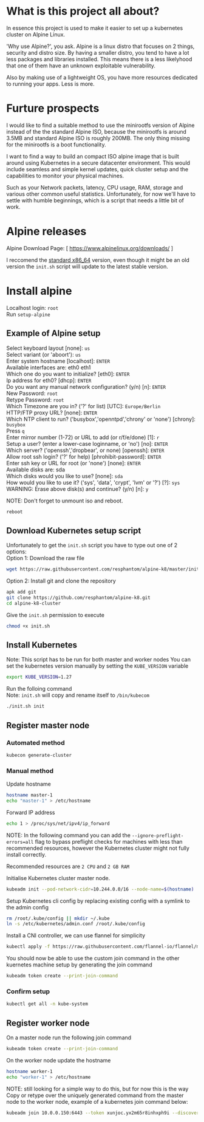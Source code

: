 # What is this project all about?

In essence this project is used to make it easier to set up a kubernetes cluster on Alpine Linux. 

'Why use Alpine?', you ask. Alpine is a linux distro that focuses on 2 things, security and distro size. By having a smaller distro, you tend to have a lot less packages and libraries installed. This means there is a less likelyhood that one of them have an unknown exploitable vulnerability. 

Also by making use of a lightweight OS, you have more resources dedicated to running your apps. Less is more.

# Furture prospects

I would like to find a suitable method to use the minirootfs version of Alpine instead of the the standard Alpine ISO, because the minirootfs is around 3.5MB and standard Alpine ISO is roughly 200MB. The only thing missing for the minirootfs is a boot functionality. 

I want to find a way to build an compact ISO alpine image that is built around using Kubernetes in a secure datacenter environment. This would include seamless and simple kernel updates, quick cluster setup and the capabilities to monitor your physical machines. 

Such as your Network packets, latency, CPU usage, RAM, storage and various other common useful statistics. Unfortunately, for now we'll have to settle with humble beginnings, which is a script that needs a little bit of work.

# Alpine releases

Alpine Download Page: [ https://www.alpinelinux.org/downloads/ ]

I reccomend the [standard x86_64] version, even though it might be an old version the `init.sh` script will update to the latest stable version.

# Install alpine
Localhost login: `root` \
Run `setup-alpine`

## Example of Alpine setup

Select keyboard layout [none]: `us` \
Select variant (or 'aboort'): `us` \
Enter system hostname [localhost]: `ENTER` \
Available interfaces are: eth0 eth1 \
Which one do you want to initialize? [eth0]: `ENTER` \
Ip address for eth0? [dhcp]: `ENTER` \
Do you want any manual network configuration? (y/n) [n]: `ENTER` \
New Password: `root` \
Retype Password: `root` \
Which Timezone are you in? ('?' for list) [UTC]: `Europe/Berlin` \
HTTP/FTP proxy URL? [none]: `ENTER` \
Which NTP client to run? ('busybox','openntpd','chrony' or 'none') [chrony]: `busybox` \
Press `q` \
Enter mirror number (1-72) or URL to add (or r/f/e/done) [1]: `r` \
Setup a user? (enter a lower-case loginname, or 'no') [no]: `ENTER` \
Which server? ('openssh','dropbear', or none) [openssh]: `ENTER` \
Allow root ssh login? ('?' for help) [phrohibit-password]: `ENTER` \
Enter ssh key or URL for root (or 'none') [none]: `ENTER` \
Available disks are: sda \
Which disks would you like to use? [none]: `sda` \
How would you like to use it? ('sys', 'data', 'crypt', 'lvm' or '?') [?]: `sys` \
WARNING: Erase above disk(s) and continue? (y/n) [n]: `y` 

NOTE: Don't forget to unmount iso and reboot.
```sh
reboot
```

## Download Kubernetes setup script
Unfortunately to get the `init.sh` script you have to type out one of 2 options: \
Option 1: Download the raw file
```sh
wget https://raw.githubusercontent.com/resphantom/alpine-k8/master/init.sh
```
Option 2: Install git and clone the repository
```sh
apk add git
git clone https://github.com/resphantom/alpine-k8.git
cd alpine-k8-cluster
```
Give the `init.sh` permission to execute
```sh
chmod +x init.sh
```

## Install Kubernetes
Note: This script has to be run for both master and worker nodes
You can set the kubernetes version manually by setting the `KUBE_VERSION` variable
```sh
export KUBE_VERSION=1.27
```
Run the folloing command \
Note: `init.sh` will copy and rename itself to `/bin/kubecom`
```sh
./init.sh init
```

## Register master node

### Automated method
```sh
kubecon generate-cluster
```

### Manual method
Update hostname
```sh
hostname master-1
echo "master-1" > /etc/hostname
```
Forward IP address
```sh
echo 1 > /proc/sys/net/ipv4/ip_forward
```

NOTE: In the following command you can add the `--ignore-preflight-errors=all` flag to bypass preflight checks for machines with less than recommended resources, however the Kubernetes cluster might not fully install correctly. 

Recommended resources are `2 CPU` and `2 GB RAM`

Initialise Kubernetes cluster master node. 
```sh
kubeadm init --pod-network-cidr=10.244.0.0/16 --node-name=$(hostname)
```
Setup Kubernetes cli config by replacing existing config with a symlink to the admin config
```sh
rm /root/.kube/config || mkdir ~/.kube
ln -s /etc/kubernetes/admin.conf /root/.kube/config
```
Install a CNI controller, we can use flannel for simplicity
```sh
kubectl apply -f https://raw.githubusercontent.com/flannel-io/flannel/master/Documentation/kube-flannel.yml
```
You should now be able to use the custom join command in the other kuernetes machine setup by generating the join command
```sh
kubeadm token create --print-join-command
```

### Confirm setup
```sh
kubectl get all -n kube-system
```

## Register worker node
On a master node run the following join command
```sh
kubeadm token create --print-join-command
```
On the worker node update the hostname
```sh
hostname worker-1
echo "worker-1" > /etc/hostname
````
NOTE: still looking for a simple way to do this, but for now this is the way \
Copy or retype over the uniquely generated command from the master node to the worker node, example of a kubernetes join command below: 
```sh
kubeadm join 10.0.0.150:6443 --token xunjoc.yx2m65r8inhxph9i --discovery-token-ca-cert-hash sha256:e38dd277fe1143771dfe17261d9862e5313d1cdf3922ea86f8f73b6c0a515798
```

[//]: # (SOME USEFUL LINKS )
[standard x86_64]: https://dl-cdn.alpinelinux.org/alpine/v3.18/releases/x86_64/alpine-standard-3.18.0-x86_64.iso
